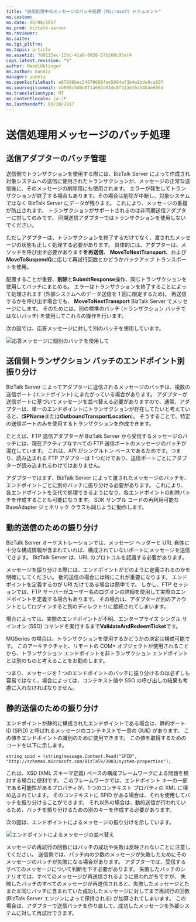 ```yaml
---
title: "送信処理中のメッセージのバッチ処理 |Microsoft ドキュメント"
ms.custom: 
ms.date: 06/08/2017
ms.prod: biztalk-server
ms.reviewer: 
ms.suite: 
ms.tgt_pltfrm: 
ms.topic: article
ms.assetid: 7d9115ec-13bc-41a8-8928-57b168c95af4
caps.latest.revision: "6"
author: MandiOhlinger
ms.author: mandia
manager: anneta
ms.openlocfilehash: e87600bec54679688fae5084af3b4a1bde9ca807
ms.sourcegitcommit: cb908c540d8f1a692d01dc8f313e16cb4b4e696d
ms.translationtype: MT
ms.contentlocale: ja-JP
ms.lasthandoff: 09/20/2017
---
```

# <a name="batching-messages-for-send-processing"></a>送信処理用メッセージのバッチ処理
## <a name="send-adapter-batch-management"></a>送信アダプターのバッチ管理  
 送信側でトランザクションを使用する際には、BizTalk Server によって作成され対象システムへの送信に使用されたトランザクションが、メッセージの正常な送信後に、そのメッセージの削除用にも使用されます。 エラーが発生してトランザクションが終了する場合もあります。その場合は削除が中断し、対象システムではなく BizTalk Server にデータが残ります。 これにより、メッセージの重複が防止されます。 トランザクションがサポートされるのは非同期送信アダプターに対してのみです。 同期送信アダプターではトランザクションを使用しないでください。  
  
 ただしアダプターは、トランザクションを終了するだけでなく、渡されたメッセージの状態も正しく処理する必要があります。 具体的には、アダプターは、メソッドを呼び出す必要があります**を再送信**、 **MoveToNextTransport**、および**MoveToSuspendQ**に応じて再試行回数とかどうかバックアップ トランスポートを使用。  
  
 配置することが重要、**削除**と**SubmitResponse**操作、同じトランザクションを使用してバッチにまとめる。 エラーはトランザクションを終了することによって処理されます (外部システムへのデータ送信を 1 回に限定するため)。 再送信するかを呼び出す場合でも、 **MoveToNextTransport** BizTalk Server でメッセージにします。 そのためには、別の標準のバッチ (トランザクション バッチではないバッチ) を使用してこれらの操作を行います。  
  
 次の図では、応答メッセージに対して別のバッチを使用しています。  
  
 ![応答メッセージに個別のバッチを使用して](../core/media/eawp-seperatebatch.gif "EAWP_SeperateBatch")  
  
## <a name="sorting-the-send-side-transactional-batches-by-endpoint"></a>送信側トランザクション バッチのエンドポイント別振り分け  
 BizTalk Server によってアダプターに送信されるメッセージのバッチは、複数の送信ポート (エンドポイント) にまたがっている場合があります。 アダプターが送信ポートに基づいてメッセージを並べ替える必要がありますので、通常、アダプターは、単一のエンドポイントにトランザクションが存在してたいと考えていると、(**SPName**または**OutboundTransportLocation**)。 そうすることで、特定の送信ポートのみを使用するトランザクションを作成できます。  
  
 たとえば、FTP 送信アダプターが BizTalk Server から受信するメッセージのバッチには、現在アクティブなすべての FTP 送信ポートのメッセージのバッチが混在しています。 これは、API がシングルトン ベースであるためです。つまり、読み込まれる FTP アダプターは 1 つだけであり、送信ポートごとにアダプターが読み込まれるわけではありません。  
  
 アダプターではまず、BizTalk Server によって渡されたメッセージのバッチを、エンドポイントごとに別のバッチに振り分ける必要があります。 これにより、各エンドポイントを交代で処理できるようになり、各エンドポイントの削除バッチを作成することも可能になります。 SDK サンプル コードの再利用可能な BaseAdapter ジェネリック クラスも同じように動作します。  
  
## <a name="sorting-for-dynamic-send"></a>動的送信のための振り分け  
 BizTalk Server オーケストレーションでは、メッセージ ヘッダーと URL 自体に十分な構成情報が含まれていれば、構成されていないポートにメッセージを送信できます。 BizTalk Server は、URL のプロトコルを認識する必要があります。  
  
 メッセージを振り分ける際には、エンドポイントがどのように定義されるのかを明確にしてください。 動的送信の場合には特にこれが重要になります。 エンドポイントを定義するのが URI だけである場合は簡単です。 しかし、FTP セッションでは、FTP サーバーがユーザー名のログオンの詳細を使用して実際のエンドポイントを定義する場合もあります。 その場合は、アダプターが別のアカウントとしてログインすると別のディレクトリに接続されてしまいます。  
  
 場合によっては、実際のエンドポイントが不明、エンタープライズ シングル サインオン (SSO) コマンドを実行するまで**ValidateAndRedeemTicket**です。  
  
 MQSeries の場合は、トランザクションを使用するかどうかの決定は構成可能です。 このアーキテクチャと、リモートの COM+ オブジェクトが使用されることから、トランザクション エンドポイントを非トランザクション エンドポイントとは別のものと考えることをお勧めします。  
  
 つまり、メッセージを 1 つのエンドポイントのバッチに振り分けるのは必ずしも容易ではなく、場合によっては、コンテキスト値や SSO の呼び出しの結果も考慮に入れなければなりません。  
  
## <a name="sorting-for-static-send"></a>静的送信のための振り分け  
 エンドポイントが静的に構成されたエンドポイントである場合は、静的ポート ID (SPID) と呼ばれるメッセージのコンテキストで一意の GUID があります。 この値をエンドポイントの識別のために使用できます。 この値を取得するためのコードを以下に示します。  
  
```  
string spid = (string)message.Context.Read("SPID", "http://schemas.microsoft.com/BizTalk/2003/system-properties");  
```  
  
 これは、XSD (XML スキーマ定義) ベースの構成フレームワークによる問題を検討する場合に便利です。 このフレームワークでは、エンドポイント キーの一部である可能性があるプロパティが、1 つのコンテキスト プロパティの XML に埋め込まれています。 そのコンテキストに SPID がある場合は、それを使用してバッチを振り分けることができます。 それ以外の場合は、動的送信が行われているため、バッチを振り分けるための別のキーを作成する必要があります。  
  
 次の図は、エンドポイントによるメッセージの振り分けを示しています。  
  
 ![エンドポイントによるメッセージの並べ替え](../core/media/eawp-sortbatch.gif "EAWP_SortBatch")  
  
 メッセージの再試行の回数にはバッチの成功や失敗は反映されないことに注意してください。 送信側では、バッチ内の少数のメッセージが失敗したためにそのメッセージのバッチが失敗になる場合があります。 アダプターでは、受信するすべてのメッセージについて判断を下す必要があります。 失敗したバッチのシナリオでは、すべてのメッセージが再送信されるように思われがちですが、 失敗したバッチのすべてのメッセージが再送信されると、失敗したメッセージとたまたま同じバッチに含まれていた成功したメッセージに対してまで再試行の回数 (BizTalk Server エンジンによって保持される) が加算されてしまいます。 この場合は、アダプターで送信バッチを作り直して、成功したメッセージを外部システムに対して再試行できます。